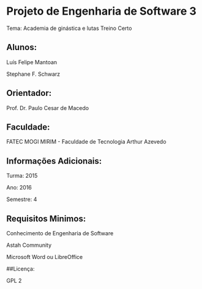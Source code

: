 # Projeto de Engenharia de Software 3

Tema: Academia de ginástica e lutas Treino Certo

## Alunos:

Luís Felipe Mantoan

Stephane F. Schwarz

## Orientador:

Prof. Dr. Paulo Cesar de Macedo

## Faculdade:

FATEC MOGI MIRIM - Faculdade de Tecnologia Arthur Azevedo

## Informações Adicionais:

Turma: 2015

Ano: 2016

Semestre: 4

## Requisitos Minimos:

Conhecimento de Engenharia de Software

Astah Community

Microsoft Word ou LibreOffice

##Licença:

GPL 2
